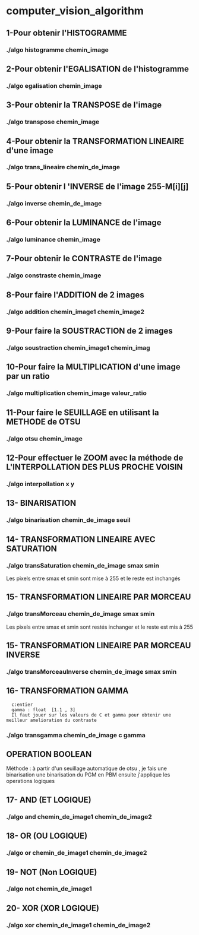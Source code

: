 # computer_vision_algorithm

## 1-Pour obtenir l'HISTOGRAMME
  ### ./algo histogramme chemin_image

## 2-Pour obtenir l'EGALISATION de l'histogramme
  ### ./algo egalisation chemin_image

## 3-Pour obtenir la TRANSPOSE de l'image
  ### ./algo transpose chemin_image

## 4-Pour obtenir la TRANSFORMATION LINEAIRE d'une image 
  ### ./algo  trans_lineaire chemin_de_image

## 5-Pour obtenir l 'INVERSE de l'image 255-M[i][j]
  ### ./algo inverse chemin_de_image

## 6-Pour obtenir la LUMINANCE de l'image 
  ### ./algo luminance chemin_image

## 7-Pour obtenir le CONTRASTE de l'image 
  ### ./algo constraste chemin_image

## 8-Pour  faire l'ADDITION de 2 images 
  ### ./algo addition chemin_image1 chemin_image2

## 9-Pour  faire la SOUSTRACTION de 2 images 
  ### ./algo soustraction chemin_image1 chemin_imag

## 10-Pour  faire la MULTIPLICATION d'une image par un ratio 
  ### ./algo multiplication chemin_image valeur_ratio

## 11-Pour faire le SEUILLAGE en utilisant la METHODE de OTSU
  ### ./algo otsu chemin_image 

## 12-Pour effectuer le ZOOM avec la méthode de  L'INTERPOLLATION DES PLUS PROCHE VOISIN

  ### ./algo interpollation x y

## 13- BINARISATION
  ### ./algo binarisation chemin_de_image  seuil

## 14- TRANSFORMATION LINEAIRE AVEC SATURATION
  ### ./algo transSaturation chemin_de_image smax smin

Les pixels entre smax et smin sont mise à 255 et le reste est  inchangés
## 15- TRANSFORMATION LINEAIRE PAR MORCEAU
   ### ./algo transMorceau chemin_de_image smax smin

Les pixels entre smax et smin sont restés inchanger et le reste est mis à 255
## 15- TRANSFORMATION LINEAIRE PAR MORCEAU  INVERSE
   ### ./algo transMorceauInverse chemin_de_image smax smin

## 16- TRANSFORMATION GAMMA
      c:entier
      gamma : float  [1.1 , 3]
      Il faut jouer sur les valeurs de C et gamma pour obtenir une meilleur amelioration du contraste
   ### ./algo transgamma chemin_de_image c gamma

## OPERATION BOOLEAN
Méthode : à partir d'un seuillage automatique de otsu , je fais une binarisation une binarisation du
          PGM en PBM ensuite j'applique les operations logiques
## 17- AND (ET LOGIQUE) 
  ### ./algo and chemin_de_image1 chemin_de_image2

## 18- OR (OU LOGIQUE) 
  ### ./algo or chemin_de_image1 chemin_de_image2

## 19- NOT (Non LOGIQUE) 
  ### ./algo not chemin_de_image1 

## 20- XOR (XOR LOGIQUE) 
  ### ./algo xor chemin_de_image1 chemin_de_image2